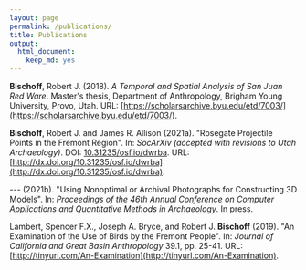 ```yaml
---
layout: page
permalink: /publications/
title: Publications
output:
  html_document:
    keep_md: yes
---
```


**Bischoff**, Robert J. (2018). _A Temporal and Spatial Analysis of San
Juan Red Ware_. Master's thesis, Department of Anthropology, Brigham
Young University, Provo, Utah. URL:
[https://scholarsarchive.byu.edu/etd/7003/](https://scholarsarchive.byu.edu/etd/7003/).

**Bischoff**, Robert J. and James R. Allison (2021a). "Rosegate Projectile
Points in the Fremont Region". In: _SocArXiv (accepted with revisions
to Utah Archaeology)_. DOI:
[10.31235/osf.io/dwrba](https://doi.org/10.31235%2Fosf.io%2Fdwrba).
URL:
[http://dx.doi.org/10.31235/osf.io/dwrba](http://dx.doi.org/10.31235/osf.io/dwrba).

\-\-\- (2021b). "Using Nonoptimal or Archival Photographs for
Constructing 3D Models". In: _Proceedings of the 46th Annual Conference
on Computer Applications and Quantitative Methods in Archaeology_. In
press.

Lambert, Spencer F.X., Joseph A. Bryce, and Robert J. **Bischoff** (2019).
"An Examination of the Use of Birds by the Fremont People". In:
_Journal of California and Great Basin Anthropology_ 39.1, pp. 25-41.
URL:
[http://tinyurl.com/An-Examination](http://tinyurl.com/An-Examination).

